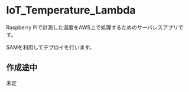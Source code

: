 # IoT_Temperature_Lambda

Raspberry Piで計測した温度をAWS上で処理するためのサーバレスアプリです。

SAMを利用してデプロイを行います。

## 作成途中

未定
